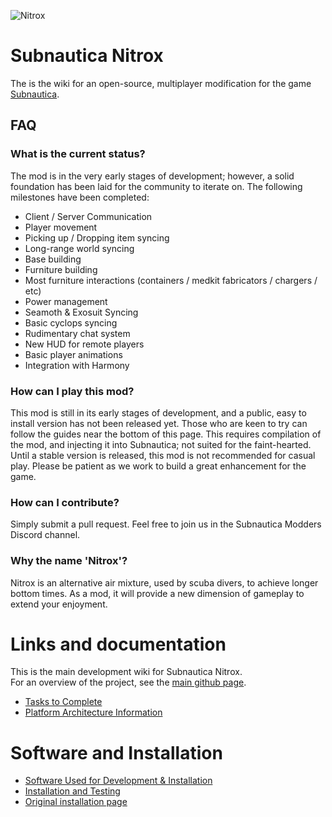 ![Nitrox](https://camo.githubusercontent.com/7143d07aee111adaa66453da547a010bdffd5b09/68747470733a2f2f73332e616d617a6f6e6177732e636f6d2f6e6974726f786d6f642f4c6f676f2e706e67)
# Subnautica Nitrox

The is the wiki for an open-source, multiplayer modification for the game [Subnautica](https://unknownworlds.com/subnautica/).

## FAQ
### What is the current status?

The mod is in the very early stages of development; however, a solid foundation has been laid for the community to iterate on. The following milestones have been completed:<BR>

* Client / Server Communication
* Player movement
* Picking up / Dropping item syncing
* Long-range world syncing
* Base building
* Furniture building
* Most furniture interactions (containers / medkit fabricators / chargers / etc)
* Power management
* Seamoth & Exosuit Syncing
* Basic cyclops syncing
* Rudimentary chat system
* New HUD for remote players
* Basic player animations
* Integration with Harmony

### How can I play this mod?

This mod is still in its early stages of development, and a public, easy to install version has not been released yet. Those who are keen to try can follow the guides near the bottom of this page. This requires compilation of the mod, and injecting it into Subnautica; not suited for the faint-hearted. Until a stable version is released, this mod is not recommended for casual play. Please be patient as we work to build a great enhancement for the game.

### How can I contribute?

Simply submit a pull request. Feel free to join us in the Subnautica Modders Discord channel.

### Why the name 'Nitrox'?

Nitrox is an alternative air mixture, used by scuba divers, to achieve longer bottom times. As a mod, it will provide a new dimension of gameplay to extend your enjoyment.

# Links and documentation
This is the main development wiki for Subnautica Nitrox.<BR>
For an overview of the project, see the [main github page](https://github.com/SubnauticaNitrox/Nitrox).

* [Tasks to Complete](https://github.com/orgs/SubnauticaNitrox/projects/1)
* [Platform Architecture Information](https://github.com/SubnauticaNitrox/Nitrox/wiki/Platform-Architecture)

# Software and Installation
* [Software Used for Development & Installation](https://github.com/SubnauticaNitrox/Nitrox/wiki/Software-Used-for-Development-&-Installation)
* [Installation and Testing](https://github.com/SubnauticaNitrox/Nitrox/wiki/Installation-and-Testing)
* [Original installation page](https://github.com/SubnauticaNitrox/Nitrox/wiki/Setting-up-a-development-environment-for-Nitrox)